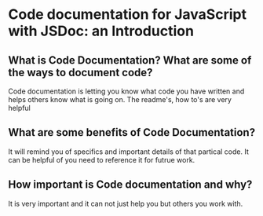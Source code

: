 # Code documentation for JavaScript with JSDoc: an Introduction

## What is Code Documentation? What are some of the ways to document code?

Code documentation is letting you know what code you have written and helps others know what is going on. The readme's, how to's are very helpful

## What are some benefits of Code Documentation?

It will remind you of specifics and important details of that partical code. It can be helpful of you need to reference it for futrue work.

## How important is Code documentation and why?

It is very important and it can not just help you but others you work with.